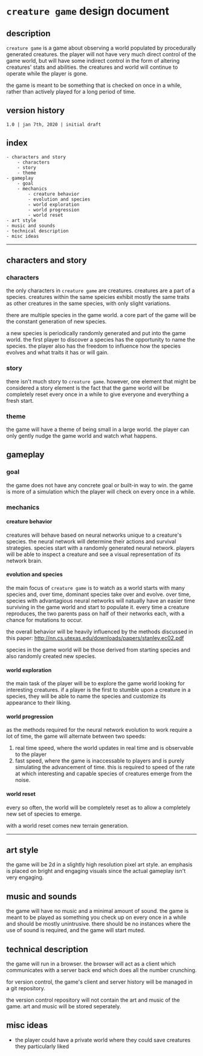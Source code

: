 # `creature game` design document

## description

`creature game` is a game about observing a world populated by procedurally generated creatures. the player will not have very much direct control of the game world, but will have some indirect control in the form of altering creatures' stats and abilities. the creatures and world will continue to operate while the player is gone. 

the game is meant to be something that is checked on once in a  while, rather than actively played for a long period of time.

## version history

```
1.0 | jan 7th, 2020 | initial draft
```

## index

```
- characters and story
    - characters
    - story
    - theme
- gameplay
    - goal
    - mechanics
        - creature behavior
        - evolution and species
        - world exploration
        - world progression
        - world reset
- art style
- music and sounds
- technical description
- misc ideas
```
---

## characters and story

### characters

the only characters in `creature game` are creatures. creatures are a part of a species. creatures within the same speicies exhibit mostly the same traits as other creatures in the same species, with only slight variations.

there are multiple species in the game world. a core part of the game will be the constant generation of new species.

a new species is periodically randomly generated and put into the game world. the first player to discover a species has the opportunity to name the species. the player also has the freedom to influence how the species evolves and what traits it has or will gain.

### story

there isn't much story to `creature game`. however, one element that might be considered a story element is the fact that the game world will be completely reset every once in a while to give everyone and everything a fresh start.

### theme

the game will have a theme of being small in a large world. the player can only gently nudge the game world and watch what happens.

## gameplay

### goal

the game does not have any concrete goal or built-in way to win. the game is more of a simulation which the player will check on every once in a while.

### mechanics

#### creature behavior

creatures will behave based on neural networks unique to a creature's species. the neural network will determine their actions and survival strategies. species start with a randomly generated neural network. players will be able to inspect a creature and see a visual representation of its network brain.

#### evolution and species

the main focus of `creature game` is to watch as a world starts with many species and, over time, dominant species take over and evolve. over time, species with advantagious neural networks will natually have an easier time surviving in the game world and start to populate it. every time a creature reproduces, the two parents pass on half of their networks each, with a chance for mutations to occur.

the overall behavior will be heavily influenced by the methods discussed in this paper:
http://nn.cs.utexas.edu/downloads/papers/stanley.ec02.pdf

species in the game world will be those derived from starting species and also randomly created new species.

#### world exploration

the main task of the player will be to explore the game world looking for interesting creatures. if a player is the first to stumble upon a creature in a species, they will be able to name the species and customize its appearance to their liking.

#### world progression

as the methods required for the neural network evolution to work require a lot of time, the game will alternate between two speeds:

1. real time speed, where the world updates in real time and is observable to the player
2. fast speed, where the game is inaccessable to players and is purely simulating the advancement of time. this is required to speed of the rate at which interesting and capable species of creatures emerge from the noise.

#### world reset

every so often, the world will be completely reset as to allow a completely new set of species to emerge.

with a world reset comes new terrain generation.

---
## art style

the game will be 2d in a slightly high resolution pixel art style. an emphasis is placed on bright and engaging visuals since the actual gameplay isn't very engaging.

## music and sounds

the game will have no music and a minimal amount of sound. the game is meant to be played as something you check up on every once in a while and should be mostly unintrusive. there should be no instances where the use of sound is required, and the game will start muted.

## technical description

the game will run in a browser. the browser will act as a client which communicates with a server back end which does all the number crunching.

for version control, the game's client and server history will be managed in a git repository.

the version control repository will not contain the art and music of the game. art and music will be stored seperately.

## misc ideas

- the player could have a private world where they could save creatures they particularly liked
